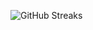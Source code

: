 ![GitHub Streaks](https://github-streaks-mqc9.onrender.com/streak/happilli/image?theme=midnight&cache_bust=1743560336&lang=ja)
